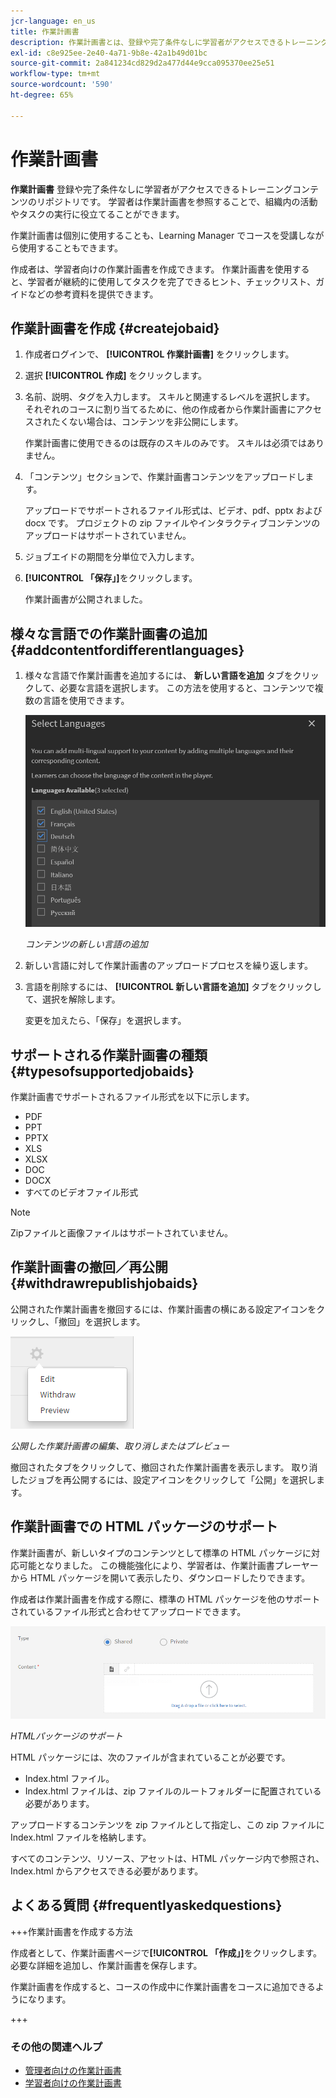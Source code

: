 ```yaml
---
jcr-language: en_us
title: 作業計画書
description: 作業計画書とは、登録や完了条件なしに学習者がアクセスできるトレーニングコンテンツのリポジトリです。 学習者は作業計画書を参照することで、組織内の活動やタスクの実行に役立てることができます。
exl-id: c8e925ee-2e40-4a71-9b8e-42a1b49d01bc
source-git-commit: 2a841234cd829d2a477d44e9cca095370ee25e51
workflow-type: tm+mt
source-wordcount: '590'
ht-degree: 65%

---
```


# 作業計画書

**作業計画書** 登録や完了条件なしに学習者がアクセスできるトレーニングコンテンツのリポジトリです。 学習者は作業計画書を参照することで、組織内の活動やタスクの実行に役立てることができます。

作業計画書は個別に使用することも、Learning Manager でコースを受講しながら使用することもできます。

作成者は、学習者向けの作業計画書を作成できます。 作業計画書を使用すると、学習者が継続的に使用してタスクを完了できるヒント、チェックリスト、ガイドなどの参考資料を提供できます。

## 作業計画書を作成 {#createjobaid}

1. 作成者ログインで、 **[!UICONTROL 作業計画書]** をクリックします。
1. 選択 **[!UICONTROL 作成]** をクリックします。
1. 名前、説明、タグを入力します。 スキルと関連するレベルを選択します。 それぞれのコースに割り当てるために、他の作成者から作業計画書にアクセスされたくない場合は、コンテンツを非公開にします。

   作業計画書に使用できるのは既存のスキルのみです。 スキルは必須ではありません。

1. 「コンテンツ」セクションで、作業計画書コンテンツをアップロードします。

   アップロードでサポートされるファイル形式は、ビデオ、pdf、pptx および docx です。 プロジェクトの zip ファイルやインタラクティブコンテンツのアップロードはサポートされていません。

1. ジョブエイドの期間を分単位で入力します。
1. **[!UICONTROL 「保存」]**&#x200B;をクリックします。

   作業計画書が公開されました。

## 様々な言語での作業計画書の追加 {#addcontentfordifferentlanguages}

1. 様々な言語で作業計画書を追加するには、 **新しい言語を追加** タブをクリックして、必要な言語を選択します。 この方法を使用すると、コンテンツで複数の言語を使用できます。

   ![](assets/add-new-languagetab.png)

   *コンテンツの新しい言語の追加*

1. 新しい言語に対して作業計画書のアップロードプロセスを繰り返します。
1. 言語を削除するには、 **[!UICONTROL 新しい言語を追加]** タブをクリックして、選択を解除します。

   変更を加えたら、「保存」を選択します。

## サポートされる作業計画書の種類 {#typesofsupportedjobaids}

作業計画書でサポートされるファイル形式を以下に示します。

* PDF
* PPT
* PPTX
* XLS
* XLSX
* DOC
* DOCX
* すべてのビデオファイル形式

>[!NOTE]
>
>Zipファイルと画像ファイルはサポートされていません。

## 作業計画書の撤回／再公開 {#withdrawrepublishjobaids}

公開された作業計画書を撤回するには、作業計画書の横にある設定アイコンをクリックし、「撤回」を選択します。

![](assets/job-aid-withdraw.png)

*公開した作業計画書の編集、取り消しまたはプレビュー*

撤回されたタブをクリックして、撤回された作業計画書を表示します。 取り消したジョブを再公開するには、設定アイコンをクリックして「公開」を選択します。

## 作業計画書での HTML パッケージのサポート

作業計画書が、新しいタイプのコンテンツとして標準の HTML パッケージに対応可能となりました。 この機能強化により、学習者は、作業計画書プレーヤーから HTML パッケージを開いて表示したり、ダウンロードしたりできます。

作成者は作業計画書を作成する際に、標準の HTML パッケージを他のサポートされているファイル形式と合わせてアップロードできます。

![](assets/html-job-aid.png)

*HTMLパッケージのサポート*

HTML パッケージには、次のファイルが含まれていることが必要です。

* Index.html ファイル。
* Index.html ファイルは、zip ファイルのルートフォルダーに配置されている必要があります。

アップロードするコンテンツを zip ファイルとして指定し、この zip ファイルに Index.html ファイルを格納します。

すべてのコンテンツ、リソース、アセットは、HTML パッケージ内で参照され、Index.html からアクセスできる必要があります。

## よくある質問 {#frequentlyaskedquestions}

+++作業計画書を作成する方法

作成者として、作業計画書ページで&#x200B;**[!UICONTROL 「作成」]**&#x200B;をクリックします。 必要な詳細を追加し、作業計画書を保存します。

作業計画書を作成すると、コースの作成中に作業計画書をコースに追加できるようになります。

+++

### その他の関連ヘルプ

* [管理者向けの作業計画書](../../administrators/feature-summary/job-aids.md)
* [学習者向けの作業計画書](../../learners/feature-summary/job-aids.md)
